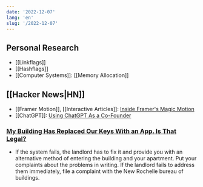 ```yaml
---
date: '2022-12-07'
lang: 'en'
slug: '/2022-12-07'
---
```


## Personal Research

- [[Linkflags]]
- [[Hashflags]]
- [[Computer Systems]]: [[Memory Allocation]]

## [[Hacker News|HN]]

- [[Framer Motion]], [[Interactive Articles]]: [Inside Framer's Magic Motion](https://www.nan.fyi/magic-motion)
- [[ChatGPT]]: [Using ChatGPT As a Co-Founder](https://www.atomic14.com/2022/12/05/using-chatgpt-as-a-co-founder.html)

### [My Building Has Replaced Our Keys With an App. Is That Legal?](https://www.nytimes.com/2022/12/03/realestate/my-building-has-replaced-our-keys-with-an-app-is-that-legal.html)

- If the system fails, the landlord has to fix it and provide you with an alternative method of entering the building and your apartment. Put your complaints about the problems in writing. If the landlord fails to address them immediately, file a complaint with the New Rochelle bureau of buildings.
